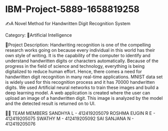 # IBM-Project-5889-1658819258

✍️A Novel Method for Handwritten Digit Recognition System

Category:
🧠Artificial Intelligence

📒Project Description:
Handwriting recognition is one of the compelling research works going on because every individual in this world has their own style of writing. It is the capability of the computer to identify and understand handwritten digits or characters automatically. Because of the progress in the field of science and technology, everything is being digitalized to reduce human effort. Hence, there comes a need for handwritten digit recognition in many real-time applications. MNIST data set is widely used for this recognition process and it has 70000 handwritten digits. We used Artificial neural networks to train these images and build a deep learning model. A web application is created where the user can upload an image of a handwritten digit. This image is analyzed by the model and the detected result is returned on to UI.

🧑🏻‍ TEAM MEMBERS
SANDHYA L - 412419205079
ROSHMA EUGIN R E - 412419205075
SWATHY M - 412419205092
SAI SANJANA N - 412419205076
